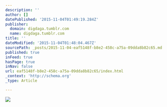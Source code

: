 ```yaml
---
description: ''
author: []
datePublished: '2015-11-04T01:49:19.284Z'
publisher:
  domain: digdaga.tumblr.com
  name: digdaga.tumblr.com
title: ''
dateModified: '2015-11-04T01:48:04.467Z'
sourcePath: _posts/2015-11-04-eaf5148f-b8e2-458c-a75a-09dda8b82c65.md
published: true
inFeed: true
hasPage: true
inNav: false
url: eaf5148f-b8e2-458c-a75a-09dda8b82c65/index.html
_context: 'http://schema.org'
_type: Article

---
```

![](http://41.media.tumblr.com/a23f1bc66575c35f90a15a54adf18208/tumblr_mh6apxRmLV1rcnu4ao1_400.jpg)